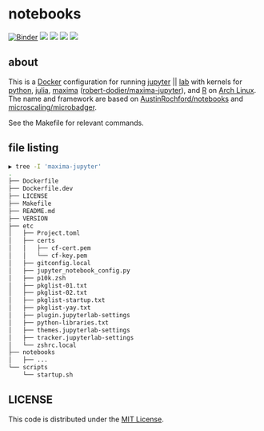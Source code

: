 # notebooks

[![Binder][mybinder-badge]][mybinder] 
[![](https://images.microbadger.com/badges/image/cameronraysmith/notebooks.svg)](https://microbadger.com/images/cameronraysmith/notebooks)
[![](https://images.microbadger.com/badges/version/cameronraysmith/notebooks.svg)](https://microbadger.com/images/cameronraysmith/notebooks)
[![](https://images.microbadger.com/badges/commit/cameronraysmith/notebooks.svg)](https://microbadger.com/images/cameronraysmith/notebooks)
[![](https://images.microbadger.com/badges/license/cameronraysmith/notebooks.svg)](https://microbadger.com/images/cameronraysmith/notebooks)

## about
This is a [Docker][] configuration for running [jupyter][] || [lab][] with kernels for [python][], [julia][], [maxima][] ([robert-dodier/maxima-jupyter][]), and [R][] on [Arch Linux][]. The name and framework are based on [AustinRochford/notebooks][] and [microscaling/microbadger][].

See the Makefile for relevant commands.

## file listing

```bash
▶ tree -I 'maxima-jupyter'
.
├── Dockerfile
├── Dockerfile.dev
├── LICENSE
├── Makefile
├── README.md
├── VERSION
├── etc
│   ├── Project.toml
│   ├── certs
│   │   ├── cf-cert.pem
│   │   └── cf-key.pem
│   ├── gitconfig.local
│   ├── jupyter_notebook_config.py
│   ├── p10k.zsh
│   ├── pkglist-01.txt
│   ├── pkglist-02.txt
│   ├── pkglist-startup.txt
│   ├── pkglist-yay.txt
│   ├── plugin.jupyterlab-settings
│   ├── python-libraries.txt
│   ├── themes.jupyterlab-settings
│   ├── tracker.jupyterlab-settings
│   └── zshrc.local
├── notebooks
│   ├── ...
└── scripts
    └── startup.sh
```

## LICENSE

This code is distributed under the [MIT License](http://opensource.org/licenses/MIT).

<!--refs-->
[mybinder-badge]: https://mybinder.org/badge_logo.svg
[mybinder]: https://mybinder.org/v2/gh/cameronraysmith/notebooks/master?urlpath=lab

[Docker]: https://www.docker.com/
[jupyter]: https://jupyter.org/
[lab]: https://jupyterlab.readthedocs.io/
[python]: https://ipython.readthedocs.io/
[julia]: https://github.com/JuliaLang/IJulia.jl
[maxima]: http://maxima.sourceforge.net/
[robert-dodier/maxima-jupyter]: https://github.com/robert-dodier/maxima-jupyter
[R]: https://irkernel.github.io/
[Arch Linux]: https://www.archlinux.org/
[AustinRochford/notebooks]: https://github.com/AustinRochford/notebooks
[microscaling/microbadger]: https://github.com/microscaling/microbadger

